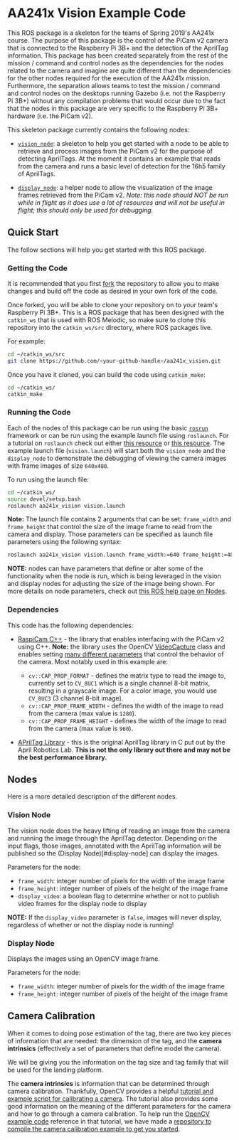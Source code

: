 # AA241x Vision Example Code #

This ROS package is a skeleton for the teams of Spring 2019's AA241x course.  The purpose of this package is the control of the PiCam v2 camera that is connected to the Raspberry Pi 3B+ and the detection of the AprilTag information.  This package has been created separately from the rest of the mission / command and control nodes as the dependencies for the nodes related to the camera and imagine are quite different than the dependencies for the other nodes required for the execution of the AA241x mission.  Furthermore, the separation allows teams to test the mission / command and control nodes on the desktops running Gazebo (i.e. not the Raspberry Pi 3B+) without any compilation problems that would occur due to the fact that the nodes in this package are very specific to the Raspberry Pi 3B+ hardware (i.e. the PiCam v2).

This skeleton package currently contains the following nodes:

 - [`vision_node`](#vision-node): a skeleton to help you get started with a node to be able to retrieve and process images from the PiCam v2 for the purpose of detecting AprilTags.  At the moment it contains an example that reads from the camera and runs a basic level of detection for the 16h5 family of AprilTags.

 - [`display_node`](#display-node): a helper node to allow the visualization of the image frames retrieved from the PiCam v2.  *Note: this node should NOT be run while in flight as it does use a lot of resources and will not be useful in flight; this should only be used for debugging.*

## Quick Start ##

The follow sections will help you get started with this ROS package.

### Getting the Code ###

It is recommended that you first [fork](https://help.github.com/en/articles/fork-a-repo) the repository to allow you to make changes and build off the code as desired in your own fork of the code.

Once forked, you will be able to clone your repository on to your team's Raspberry Pi 3B+.  This is a ROS package that has been designed with the `catkin_ws` that is used with ROS Melodic, so make sure to clone this repository into the `catkin_ws/src` directory, where ROS packages live.

For example:

```sh
cd ~/catkin_ws/src
git clone https://github.com/<your-github-handle>/aa241x_vision.git
```

Once you have it cloned, you can build the code using `catkin_make`:

```sh
cd ~/catkin_ws/
catkin_make
```

### Running the Code ###

Each of the nodes of this package can be run using the basic [`rosrun`](http://wiki.ros.org/rosbash#rosrun) framework or can be run using the example launch file using `roslaunch`.  For a tutorial on `roslaunch` check out either [this resource](http://www.clearpathrobotics.com/assets/guides/ros/Launch%20Files.html) or [this resource](http://wiki.ros.org/roslaunch#Tutorials).  The example launch file (`vision.launch`) will start both the `vision_node` and the `display_node` to demonstrate the debugging of viewing the camera images with frame images of size `640x480`.

To run using the launch file:

```sh
cd ~/catkin_ws/
source devel/setup.bash
roslaunch aa241x_vision vision.launch
```

**Note:** The launch file contains 2 arguments that can be set: `frame_width` and `frame_height` that control the size of the image frame to read from the camera and display.  Those parameters can be specified as launch file parameters using the following syntax:

```sh
roslaunch aa241x_vision vision.launch frame_width:=640 frame_height:=480
```

**NOTE:** nodes can have parameters that define or alter some of the functionality when the node is run, which is being leveraged in the vision and display nodes for adjusting the size of the image being shown.  For more details on node parameters, check out [this ROS help page on Nodes](http://wiki.ros.org/Nodes).

### Dependencies ###

This code has the following dependencies:

 - [RaspiCam C++](https://github.com/cedricve/raspicam) - the library that enables interfacing with the PiCam v2 using C++. **Note:** the library uses the OpenCV [VideoCapture](https://docs.opencv.org/3.4/d8/dfe/classcv_1_1VideoCapture.html) class and enables setting [many different parameters](https://docs.opencv.org/3.4/d4/d15/group__videoio__flags__base.html#gaeb8dd9c89c10a5c63c139bf7c4f5704d) that control the behavior of the camera.  Most notably used in this example are:
     + `cv::CAP_PROP_FORMAT` - defines the matrix type to read the image to, currently set to `CV_8UC1` which is a single channel 8-bit matrix, resulting in a grayscale image.  For a color image, you would use `CV_8UC3` (3 channel 8-bit image).
     + `cv::CAP_PROP_FRAME_WIDTH` - defines the width of the image to read from the camera (max value is `1280`).
     + `cv::CAP_PROP_FRAME_HEIGHT` - defines the width of the image to read from the camera (max value is `960`).

 - [APrilTag Library](https://github.com/AprilRobotics/apriltag) - this is the original AprilTag library in C put out by the April Robotics Lab.  **This is not the only library out there and may not be the best performance library.**


## Nodes ##

Here is a more detailed description of the different nodes.

### Vision Node ###

The vision node does the heavy lifting of reading an image from the camera and running the image through the AprilTag detector.  Depending on the input flags, those images, annotated with the AprilTag information will be published so the (Display Node)[#display-node] can display the images.

Parameters for the node:
 - `frame_width`: integer number of pixels for the width of the image frame
 - `frame_height`: integer number of pixels of the height of the image frame
 - `display_video`: a boolean flag to determine whether or not to publish video frames for the display node to display

**NOTE:** If the `display_video` parameter is `false`, images will never display, regardless of whether or not the display node is running!

### Display Node ###

Displays the images using an OpenCV image frame.

Parameters for the node:
 - `frame_width`: integer number of pixels for the width of the image frame
 - `frame_height`: integer number of pixels of the height of the image frame


## Camera Calibration ##

When it comes to doing pose estimation of the tag, there are two key pieces of information that are needed: the dimension of the tag, and the **camera intrinsics** (effectively a set of parameters that define model the camera).

We will be giving you the information on the tag size and tag family that will be used for the landing platform.

The **camera intrinsics** is information that can be determined through camera calibration.  Thankfully, OpenCV provides a helpful [tutorial and example script for calibrating a camera](https://docs.opencv.org/3.2.0/d4/d94/tutorial_camera_calibration.html).  The tutorial also provides some good information on the meaning of the different parameters for the camera and how to go through a camera calibration.  To help run the [OpenCV example code](https://github.com/opencv/opencv/tree/master/samples/cpp/tutorial_code/calib3d/camera_calibration) reference in that tutorial, we have made a [repository to compile the camera calibration example to get you started](https://github.com/aa241x/camera-calib).